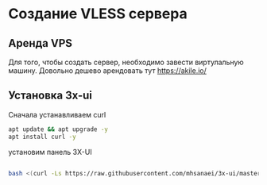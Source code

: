 # Создание VLESS сервера

## Аренда VPS
Для того, чтобы создать сервер, необходимо завести виртулальную машину. Довольно дешево арендовать тут https://akile.io/

## Установка 3x-ui

Сначала устанавливаем curl

```bash
apt update && apt upgrade -y
apt install curl -y
```
установим панель 3X-UI

```bash

bash <(curl -Ls https://raw.githubusercontent.com/mhsanaei/3x-ui/master/install.sh)

```
